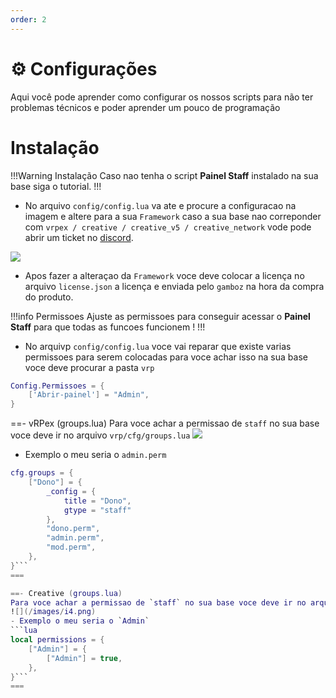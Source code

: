 ```yaml
---
order: 2
---
```


# ⚙ Configurações

Aqui você pode aprender como configurar os nossos scripts para não ter problemas técnicos e poder aprender um pouco de programação

# Instalação

!!!Warning Instalação 
Caso nao tenha o script **Painel Staff** instalado na sua base siga o tutorial.
!!!

- No arquivo `config/config.lua` va ate e procure a configuracao na imagem e altere para a sua `Framework` caso a sua base nao correponder com `vrpex / creative / creative_v5 / creative_network` vode pode abrir um ticket no [discord](https://discord.gg/warn-nuis).

![](/images/i1.png)

- Apos fazer a alteraçao da `Framework` voce deve colocar a licença no arquivo `license.json` a licença e enviada pelo `gamboz` na hora da compra do produto.

!!!info  Permissoes 
Ajuste as permissoes para conseguir acessar o **Painel Staff** para que todas as funcoes funcionem !
!!!

- No arquivp `config/config.lua` voce vai reparar que existe varias permissoes para serem colocadas para voce achar isso na sua base voce deve procurar a pasta `vrp` 

```lua
Config.Permissoes = {
    ['Abrir-painel'] = "Admin",
}
```

==- vRPex (groups.lua)
Para voce achar a permissao de `staff` no sua base voce deve ir no arquivo `vrp/cfg/groups.lua`
![](/images/i2.png)
- Exemplo o meu seria o `admin.perm`
```lua
cfg.groups = {
	["Dono"] = {
		_config = {
			title = "Dono",
			gtype = "staff"
		},
		"dono.perm",
		"admin.perm",
		"mod.perm",
	},
}```
===

==- Creative (groups.lua)
Para voce achar a permissao de `staff` no sua base voce deve ir no arquivo `vrp/modules/group.lua`
![](/images/i4.png)
- Exemplo o meu seria o `Admin`
```lua
local permissions = {
	["Admin"] = {
		["Admin"] = true,
	},
}```
===




